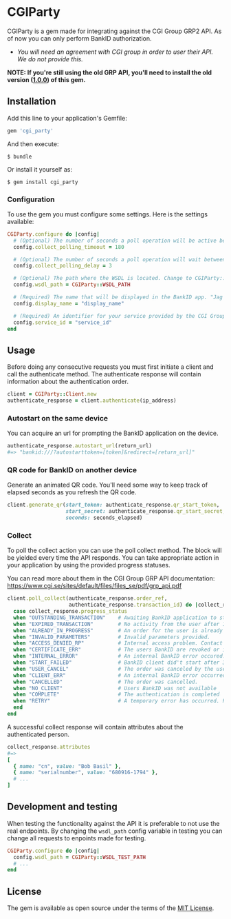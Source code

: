 # CGIParty
CGIParty is a gem made for integrating against the CGI Group GRP2 API.
As of now you can only perform BankID authorization.

- *You will need an agreement with CGI group in order to user their API. We do not provide this.*

**NOTE: If you're still using the old GRP API, you'll need to install the old version ([1.0.0](https://github.com/standout/cgi-party/tree/v1.0.0)) of this gem.**

## Installation

Add this line to your application's Gemfile:

```ruby
gem 'cgi_party'
```

And then execute:

    $ bundle

Or install it yourself as:

    $ gem install cgi_party

### Configuration
To use the gem you must configure some settings.
Here is the settings available:
```ruby
CGIParty.configure do |config|
  # (Optional) The number of seconds a poll operation will be active before timeout. Recommended is 180 seconds.
  config.collect_polling_timeout = 180

  # (Optional) The number of seconds a poll operation will wait between each call. Recommended is 3 seconds.
  config.collect_polling_delay = 3

  # (Optional) The path where the WSDL is located. Change to CGIParty::WSDL_TEST_PATH in development and testing
  config.wsdl_path = CGIParty::WSDL_PATH

  # (Required) The name that will be displayed in the BankID app. "Jag legitimerar mig mot #{display_name}"
  config.display_name = "display_name"

  # (Required) An identifier for your service provided by the CGI Group
  config.service_id = "service_id"
end
```

## Usage
Before doing any consecutive requests you must first initiate a client and call
the authenticate method. The authenticate response will contain information about
the authentication order.
```ruby
client = CGIParty::Client.new
authenticate_response = client.authenticate(ip_address)
```
### Autostart on the same device
You can acquire an url for prompting the BankID application on the device.
```ruby
authenticate_response.autostart_url(return_url)
#=> "bankid:///?autostarttoken=[token]&redirect=[return_url]"
```

### QR code for BankID on another device
Generate an animated QR code. You'll need some way to keep track of elapsed seconds as you refresh the QR code.
```ruby
client.generate_qr(start_token: authenticate_response.qr_start_token,
                   start_secret: authenticate_response.qr_start_secret,
                   seconds: seconds_elapsed)
```

### Collect
To poll the collect action you can use the poll collect method. The block will be yielded
every time the API responds. You can take appropriate action in your application by using the provided
progress statuses.

You can read more about them in the CGI Group GRP API documentation:
https://www.cgi.se/sites/default/files/files_se/pdf/grp_api.pdf
```ruby
client.poll_collect(authenticate_response.order_ref,
                    authenticate_response.transaction_id) do |collect_response|
  case collect_response.progress_status
  when "OUTSTANDING_TRANSACTION"    # Awaiting BankID application to start. (Might need manual boot)
  when "EXPIRED_TRANSACTION"        # No activity from the user after 180s.
  when "ALREADY_IN_PROGRESS"        # An order for the user is already in progress.
  when "INVALID_PARAMETERS"         # Invalid parameters provided.
  when "ACCESS_DENIED_RP"           # Internal access problem. Contact CGI.
  when "CERTIFICATE_ERR"            # The users BankID are revoked or invalid.
  when "INTERNAL_ERROR"             # An internal BankID error occured.
  when "START_FAILED"               # BankID client did't start after 30s
  when "USER_CANCEL"                # The order was canceled by the user.
  when "CLIENT_ERR"                 # An internal BankID error occurred.
  when "CANCELLED"                  # The order was cancelled.
  when "NO_CLIENT"                  # Users BankID was not available
  when "COMPLETE"                   # The authentication is completed
  when "RETRY"                      # A temporary error has occurred. Prompt the user to try again.
  end
end
```

A successful collect response will contain attributes about the authenticated person.
```ruby
collect_response.attributes
#=>
[
  { name: "cn", value: "Bob Basil" },
  { name: "serialnumber", value: "680916-1794" },
  # ...
]
```

## Development and testing
When testing the functionality against the API it is preferable to not use
the real endpoints. By changing the `wsdl_path` config variable in testing you can
change all requests to enpoints made for testing.
```ruby
CGIParty.configure do |config|
  config.wsdl_path = CGIParty::WSDL_TEST_PATH
  # ...
end
```
## License
The gem is available as open source under the terms of the [MIT License](https://opensource.org/licenses/MIT).
